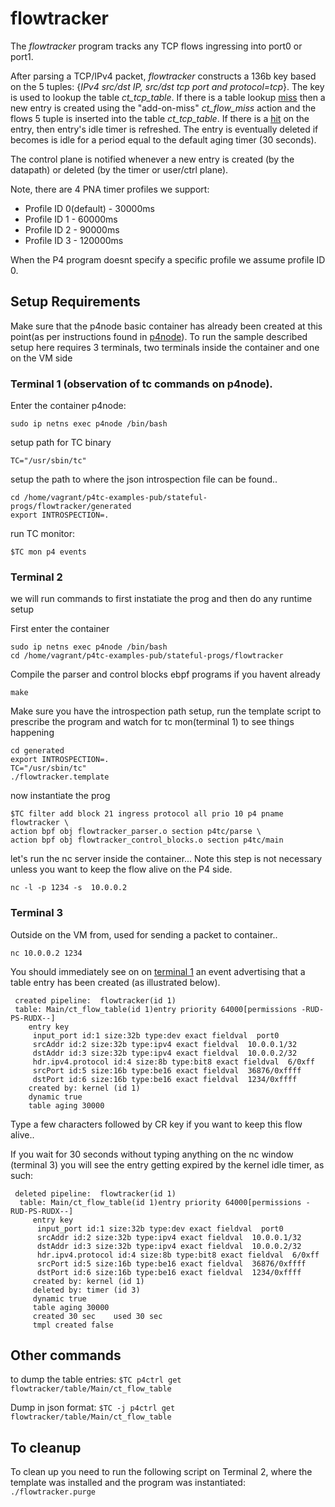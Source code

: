 # flowtracker

The *flowtracker* program tracks any TCP flows ingressing into port0 or port1.

After parsing a TCP/IPv4 packet, *flowtracker* constructs a 136b key based on the 5 tuples: {*IPv4 src/dst IP, src/dst tcp port and protocol=tcp*}. The key is used to lookup the table *ct_tcp_table*. If there is a table lookup <u>miss</u> then a new entry is created using the "add-on-miss" *ct_flow_miss* action and the flows 5 tuple is inserted into the table *ct_tcp_table*. If there is a <u>hit</u> on the entry, then entry's idle timer is refreshed. The entry is eventually deleted if becomes is idle for a period equal to the default aging timer (30 seconds).

The control plane is notified whenever a new entry is created (by the datapath) or deleted (by the timer or user/ctrl plane).

Note, there are 4 PNA timer profiles we support:

 - Profile ID 0(default) - 30000ms
 - Profile ID 1 - 60000ms
 - Profile ID 2 - 90000ms
 - Profile ID 3 - 120000ms

When the P4 program doesnt specify a specific profile we assume profile ID 0.

## Setup Requirements

Make sure that the p4node basic container has already been created at this point(as per instructions found in [p4node](https://github.com/p4tc-dev/p4tc-examples-pub.git)). To run the sample described setup here requires 3 terminals, two terminals inside the container and one on the VM side

### Terminal 1 (observation of tc commands on p4node).

Enter the container p4node:

`sudo ip netns exec p4node /bin/bash`

setup path for TC binary

`TC="/usr/sbin/tc"`

setup the path to where the json introspection file can be found..

```
cd /home/vagrant/p4tc-examples-pub/stateful-progs/flowtracker/generated
export INTROSPECTION=.
```

run TC monitor:

`$TC mon p4 events`

### Terminal 2

we will run commands to first instatiate the prog and then do any runtime setup

First enter the container

```
sudo ip netns exec p4node /bin/bash
cd /home/vagrant/p4tc-examples-pub/stateful-progs/flowtracker
```

Compile the parser and control blocks ebpf programs if you havent already

`make`

Make sure you have the introspection path setup, run the template script to prescribe the program and watch for tc mon(terminal 1) to see things happening

```
cd generated
export INTROSPECTION=.
TC="/usr/sbin/tc"
./flowtracker.template
```

now instantiate the prog

```
$TC filter add block 21 ingress protocol all prio 10 p4 pname flowtracker \
action bpf obj flowtracker_parser.o section p4tc/parse \
action bpf obj flowtracker_control_blocks.o section p4tc/main
```

let's run the nc server inside the container... Note this step is not necessary unless you want to keep the flow alive on the P4 side.

`nc -l -p 1234 -s  10.0.0.2`

### Terminal 3

Outside on the VM from, used for sending a packet to container..

`nc 10.0.0.2 1234`

You should immediately see on on <u>terminal 1</u> an event advertising that a table entry has been created (as illustrated below).

```
 created pipeline:  flowtracker(id 1)
 table: Main/ct_flow_table(id 1)entry priority 64000[permissions -RUD-PS-RUDX--]
    entry key
     input_port id:1 size:32b type:dev exact fieldval  port0
     srcAddr id:2 size:32b type:ipv4 exact fieldval  10.0.0.1/32
     dstAddr id:3 size:32b type:ipv4 exact fieldval  10.0.0.2/32
     hdr.ipv4.protocol id:4 size:8b type:bit8 exact fieldval  6/0xff
     srcPort id:5 size:16b type:be16 exact fieldval  36876/0xffff
     dstPort id:6 size:16b type:be16 exact fieldval  1234/0xffff
    created by: kernel (id 1)
    dynamic true
    table aging 30000
```

Type a few characters followed by CR key if you want to keep this flow alive..

If you wait for 30 seconds without typing anything on the nc window (terminal 3) you will see the entry getting expired by the kernel idle timer, as such:

```
 deleted pipeline:  flowtracker(id 1)
  table: Main/ct_flow_table(id 1)entry priority 64000[permissions -RUD-PS-RUDX--]
     entry key
      input_port id:1 size:32b type:dev exact fieldval  port0
      srcAddr id:2 size:32b type:ipv4 exact fieldval  10.0.0.1/32
      dstAddr id:3 size:32b type:ipv4 exact fieldval  10.0.0.2/32
      hdr.ipv4.protocol id:4 size:8b type:bit8 exact fieldval  6/0xff
      srcPort id:5 size:16b type:be16 exact fieldval  36876/0xffff
      dstPort id:6 size:16b type:be16 exact fieldval  1234/0xffff
     created by: kernel (id 1)
     deleted by: timer (id 3)
     dynamic true
     table aging 30000
     created 30 sec    used 30 sec
     tmpl created false
```

Other commands
---------------
to dump the table entries:
`$TC p4ctrl get flowtracker/table/Main/ct_flow_table`

Dump in json format:
`$TC -j p4ctrl get flowtracker/table/Main/ct_flow_table`

To cleanup
----------
To clean up you need to run the following script on Terminal 2, where the template was installed and the program was instantiated:
`./flowtracker.purge`
